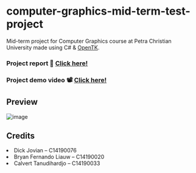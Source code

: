 # computer-graphics-mid-term-test-project
Mid-term project for Computer Graphics course at Petra Christian University made using C# & [OpenTK](https://opentk.net/).

### Project report 📃 [Click here!](https://drive.google.com/file/d/1LZkzAhGcB57BAyTEMcVmbtmq5LHaAqtT/view?usp=sharing)
### Project demo video 📽️ [Click here!](https://drive.google.com/file/d/1U7EYPpaa15u1nI7tX2zyTIymgkbGXIrT/view?usp=sharing)

## Preview
![image](https://user-images.githubusercontent.com/56993480/145050851-0870d4ef-69f6-42a7-9219-1652e32fd3ed.png)

## Credits
<li>Dick Jovian – C14190076</li>
<li>Bryan Fernando Liauw – C14190020</li>
<li>Calvert Tanudihardjo – C14190033</li>
